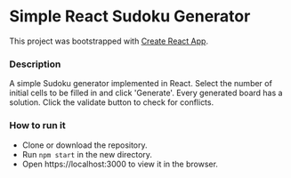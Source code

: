 # Simple React Sudoku Generator

This project was bootstrapped with [Create React App](https://github.com/facebookincubator/create-react-app).

### Description

A simple Sudoku generator implemented in React. Select the number of initial cells to be filled in and click 'Generate'. Every generated board has a solution. Click the validate button to check for conflicts.

### How to run it
- Clone or download the repository.
- Run `npm start` in the new directory.
- Open https://localhost:3000 to view it in the browser.
